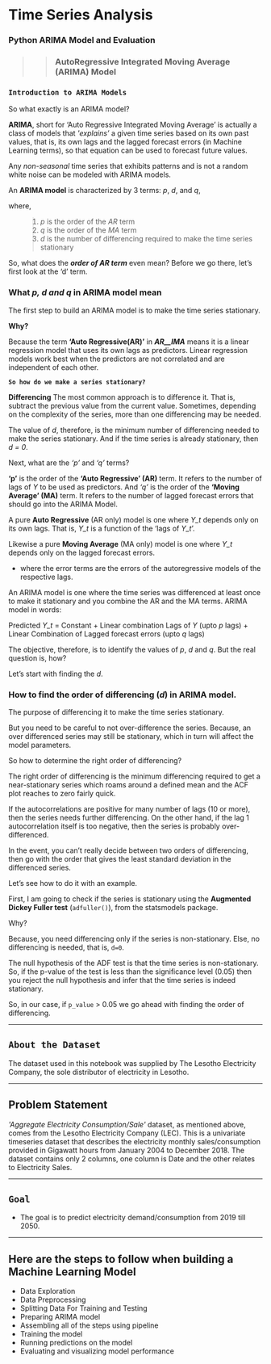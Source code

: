 <!DOCTYPE html>
<html>
    <h1>Time Series Analysis</h1>
    
<h3>Python ARIMA Model and Evaluation<h3>


>> <h4>AutoRegressive Integrated Moving Average (ARIMA) Model</h4>

### `Introduction to ARIMA Models`
So what exactly is an ARIMA model?

**ARIMA**, short for ‘Auto Regressive Integrated Moving Average’ is actually a class of models that <em>'explains’</em> a given time series based on its own past values, that is, its own lags and the lagged forecast errors (in Machine Learning terms), so that equation can be used to forecast future values.

Any <em>non-seasonal</em> time series that exhibits patterns and is not a random white noise can be modeled with ARIMA models.

An <strong>ARIMA model</strong> is characterized by 3 terms: *p*, *d*, and *q*,

where,
<ol>

> <li> <em>p</em> is the order of the <em>AR</em> term</li>
> <li> <em>q</em> is the order of the <em>MA</em> term</li>
> <li> <em>d</em> is the number of differencing required to make the time series stationary</li>
</ol>

So, what does the <strong><em>order of AR term</em></strong> even mean? Before we go there, let’s first look at the ‘d’ term.


<h3>What <em>p, d and q</em> in ARIMA model mean</h3>

The first step to build an ARIMA model is to make the time series stationary.

__Why?__

Because the term **‘Auto Regressive(AR)’** in ***AR__IMA*** means it is a linear regression model that uses its own lags as predictors. Linear regression models work best when the predictors are not correlated and are independent of each other.

**`So how do we make a series stationary?`**


**Differencing**
The most common approach is to difference it. That is, subtract the previous value from the current value. Sometimes, depending on the complexity of the series, more than one differencing may be needed.

The value of <em>d</em>, therefore, is the minimum number of differencing needed to make the series stationary. And if the time series is already stationary, then *d = 0*.

Next, what are the *‘p’* and *‘q’* terms?

**‘p’** is the order of the **‘Auto Regressive’ (AR)** term. It refers to the number of lags of *Y* to be used as predictors. And *‘q’* is the order of the **‘Moving Average’ (MA)** term. It refers to the number of lagged forecast errors that should go into the ARIMA Model.


A pure **Auto Regressive** (AR only) model is one where *Y_t* depends only on its own lags. That is, *Y_t* is a function of the ‘lags of *Y_t*’. 

Likewise a pure __Moving Average__ (MA only) model is one where *Y_t* depends only on the lagged forecast errors.

- where the error terms are the errors of the autoregressive models of the respective lags. 

An ARIMA model is one where the time series was differenced at least once to make it stationary and you combine the AR and the MA terms.
ARIMA model in words:

Predicted *Y_t* = Constant + Linear combination Lags of *Y* (upto *p* lags) + Linear Combination of Lagged forecast errors (upto *q* lags)

The objective, therefore, is to identify the values of *p*, *d* and *q*. But the real question is, how?

Let’s start with finding the *d*.

### How to find the order of differencing (*d*) in ARIMA model.

The purpose of differencing it to make the time series stationary.

But you need to be careful to not over-difference the series. Because, an over differenced series may still be stationary, which in turn will affect the model parameters.

So how to determine the right order of differencing?

The right order of differencing is the minimum differencing required to get a near-stationary series which roams around a defined mean and the ACF plot reaches to zero fairly quick.

If the autocorrelations are positive for many number of lags (10 or more), then the series needs further differencing. On the other hand, if the lag 1 autocorrelation itself is too negative, then the series is probably over-differenced.

In the event, you can’t really decide between two orders of differencing, then go with the order that gives the least standard deviation in the differenced series.

Let’s see how to do it with an example.

First, I am going to check if the series is stationary using the __Augmented Dickey Fuller test__ (`adfuller()`), from the statsmodels package.

Why?

Because, you need differencing only if the series is non-stationary. Else, no differencing is needed, that is, `d=0`.

The null hypothesis of the ADF test is that the time series is non-stationary. So, if the p-value of the test is less than the significance level (0.05) then you reject the null hypothesis and infer that the time series is indeed stationary.

So, in our case, if `p_value` > 0.05 we go ahead with finding the order of differencing.


---
`About the Dataset`
---
The dataset used in this notebook was supplied by The Lesotho Electricity Company, the sole distributor of electricity in Lesotho. 


---
Problem Statement
---
_'Aggregate Electricity Consumption/Sale'_ dataset, as mentioned above, comes from the Lesotho Electricity Company (LEC). This is a univariate timeseries dataset that describes the electricity monthly sales/consumption provided in Gigawatt hours from January 2004 to December 2018. The dataset contains only 2 columns, one column is Date and the other relates to Electricity Sales.

---

`Goal`
---
-  The goal is to predict electricity demand/consumption from 2019 till 2050.

---
</html> 


**Here are the steps to follow when building a Machine Learning Model**
--

- Data Exploration
- Data Preprocessing
- Splitting Data For Training and Testing
- Preparing ARIMA model
- Assembling all of the steps using pipeline
- Training the model
- Running predictions on the model
- Evaluating and visualizing model performance

